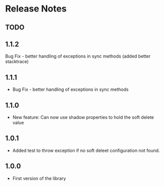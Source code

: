 # Release Notes

## TODO


## 1.1.2

Bug Fix - better handling of exceptions in sync methods (added better stacktrace)

## 1.1.1

- Bug Fix - better handling of exceptions in sync methods

## 1.1.0

- New feature: Can now use shadow properties to hold the soft delete value

## 1.0.1

- Added test to throw exception if no soft deleet configuration not found.

## 1.0.0

- First version of the library



